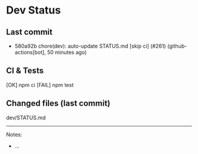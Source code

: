 # Dev Status

## Last commit
- 580a92b chore(dev): auto-update STATUS.md [skip ci] (#261) (github-actions[bot], 50 minutes ago)
## CI & Tests
[OK] npm ci
[FAIL] npm test

## Changed files (last commit)
dev/STATUS.md

---
Notes:
- ...
